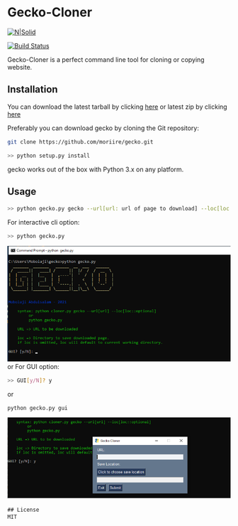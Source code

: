 # Gecko-Cloner

[![N|Solid](https://cldup.com/dTxpPi9lDf.thumb.png)](https://nodesource.com/products/nsolid)

[![Build Status](https://travis-ci.org/joemccann/dillinger.svg?branch=master)](https://travis-ci.org/joemccann/dillinger)

Gecko-Cloner is a perfect command line tool for cloning or copying website.

## Installation
You can download the latest tarball by clicking [here](https://github.com/moriire/gecko/archive/refs/tags/1.0.0.tar.gz) or latest zip by clicking [here](https://github.com/moriire/gecko/archive/refs/tags/1.0.0.zip)

Preferably you can download gecko by cloning the Git repository:
```sh
git clone https://github.com/moriire/gecko.git
```
```sh
>> python setup.py install
```
gecko works out of the box with Python 3.x on any platform.
## Usage
```sh
>> python gecko.py gecko --url[url: url of page to download] --loc[loc: Location to download page]
```
For interactive cli option:
```sh
>> python gecko.py 
```
![N|Solid](assets/ginter.PNG)
or
For GUI option:

```sh
>> GUI[y/N]? y
```
or
```sh
python gecko.py gui
```
![N|Solid](assets/guinter.PNG)
```
## License
MIT
